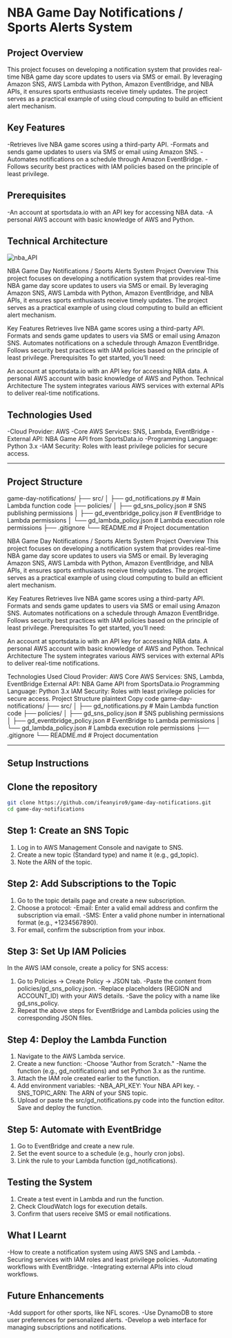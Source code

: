 # NBA Game Day Notifications / Sports Alerts System

## **Project Overview**
This project focuses on developing a notification system that provides real-time NBA game day score updates to users via SMS or email. By leveraging Amazon SNS, AWS Lambda with Python, Amazon EventBridge, and NBA APIs, it ensures sports enthusiasts receive timely updates. The project serves as a practical example of using cloud computing to build an efficient alert mechanism.

## **Key Features**
-Retrieves live NBA game scores using a third-party API.
-Formats and sends game updates to users via SMS or email using Amazon SNS.
-Automates notifications on a schedule through Amazon EventBridge.
-Follows security best practices with IAM policies based on the principle of least privilege.

## **Prerequisites**
-An account at sportsdata.io with an API key for accessing NBA data.
-A personal AWS account with basic knowledge of AWS and Python.

## **Technical Architecture**
![nba_API](https://github.com/user-attachments/assets/5e19635e-0685-4c07-9601-330f7d1231f9)


NBA Game Day Notifications / Sports Alerts System
Project Overview
This project focuses on developing a notification system that provides real-time NBA game day score updates to users via SMS or email. By leveraging Amazon SNS, AWS Lambda with Python, Amazon EventBridge, and NBA APIs, it ensures sports enthusiasts receive timely updates. The project serves as a practical example of using cloud computing to build an efficient alert mechanism.

Key Features
Retrieves live NBA game scores using a third-party API.
Formats and sends game updates to users via SMS or email using Amazon SNS.
Automates notifications on a schedule through Amazon EventBridge.
Follows security best practices with IAM policies based on the principle of least privilege.
Prerequisites
To get started, you’ll need:

An account at sportsdata.io with an API key for accessing NBA data.
A personal AWS account with basic knowledge of AWS and Python.
Technical Architecture
The system integrates various AWS services with external APIs to deliver real-time notifications.

## **Technologies Used**
-Cloud Provider: AWS
-Core AWS Services: SNS, Lambda, EventBridge
-External API: NBA Game API from SportsData.io
-Programming Language: Python 3.x
-IAM Security: Roles with least privilege policies for secure access.

---
## **Project Structure**
game-day-notifications/
├── src/
│   ├── gd_notifications.py          # Main Lambda function code
├── policies/
│   ├── gd_sns_policy.json           # SNS publishing permissions
│   ├── gd_eventbridge_policy.json   # EventBridge to Lambda permissions
│   └── gd_lambda_policy.json        # Lambda execution role permissions
├── .gitignore
└── README.md                        # Project documentation


NBA Game Day Notifications / Sports Alerts System
Project Overview
This project focuses on developing a notification system that provides real-time NBA game day score updates to users via SMS or email. By leveraging Amazon SNS, AWS Lambda with Python, Amazon EventBridge, and NBA APIs, it ensures sports enthusiasts receive timely updates. The project serves as a practical example of using cloud computing to build an efficient alert mechanism.

Key Features
Retrieves live NBA game scores using a third-party API.
Formats and sends game updates to users via SMS or email using Amazon SNS.
Automates notifications on a schedule through Amazon EventBridge.
Follows security best practices with IAM policies based on the principle of least privilege.
Prerequisites
To get started, you’ll need:

An account at sportsdata.io with an API key for accessing NBA data.
A personal AWS account with basic knowledge of AWS and Python.
Technical Architecture
The system integrates various AWS services with external APIs to deliver real-time notifications.

Technologies Used
Cloud Provider: AWS
Core AWS Services: SNS, Lambda, EventBridge
External API: NBA Game API from SportsData.io
Programming Language: Python 3.x
IAM Security: Roles with least privilege policies for secure access.
Project Structure
plaintext
Copy code
game-day-notifications/
├── src/
│   ├── gd_notifications.py          # Main Lambda function code
├── policies/
│   ├── gd_sns_policy.json           # SNS publishing permissions
│   ├── gd_eventbridge_policy.json   # EventBridge to Lambda permissions
│   └── gd_lambda_policy.json        # Lambda execution role permissions
├── .gitignore
└── README.md                        # Project documentation

---
## **Setup Instructions**

## **Clone the repository**
```bash
git clone https://github.com/ifeanyiro9/game-day-notifications.git
cd game-day-notifications
```

## **Step 1: Create an SNS Topic**
1. Log in to AWS Management Console and navigate to SNS.
2. Create a new topic (Standard type) and name it (e.g., gd_topic).
3. Note the ARN of the topic.

## **Step 2: Add Subscriptions to the Topic**
1. Go to the topic details page and create a new subscription.
2. Choose a protocol:
-Email: Enter a valid email address and confirm the subscription via email.
-SMS: Enter a valid phone number in international format (e.g., +1234567890).
3. For email, confirm the subscription from your inbox.

## **Step 3: Set Up IAM Policies**
In the AWS IAM console, create a policy for SNS access:

1. Go to Policies → Create Policy → JSON tab.
-Paste the content from policies/gd_sns_policy.json.
-Replace placeholders (REGION and ACCOUNT_ID) with your AWS details.
-Save the policy with a name like gd_sns_policy.
2. Repeat the above steps for EventBridge and Lambda policies using the corresponding JSON files.

## **Step 4: Deploy the Lambda Function**
1. Navigate to the AWS Lambda service.
2. Create a new function:
-Choose "Author from Scratch."
-Name the function (e.g., gd_notifications) and set Python 3.x as the runtime.
3. Attach the IAM role created earlier to the function.
4. Add environment variables:
-NBA_API_KEY: Your NBA API key.
-SNS_TOPIC_ARN: The ARN of your SNS topic.
5. Upload or paste the src/gd_notifications.py code into the function editor.
Save and deploy the function.

## **Step 5: Automate with EventBridge**
1. Go to EventBridge and create a new rule.
2. Set the event source to a schedule (e.g., hourly cron jobs).
3. Link the rule to your Lambda function (gd_notifications).

## **Testing the System**
1. Create a test event in Lambda and run the function.
2. Check CloudWatch logs for execution details.
3. Confirm that users receive SMS or email notifications.

## **What I Learnt**
-How to create a notification system using AWS SNS and Lambda.
-Securing services with IAM roles and least privilege policies.
-Automating workflows with EventBridge.
-Integrating external APIs into cloud workflows.

## **Future Enhancements**
-Add support for other sports, like NFL scores.
-Use DynamoDB to store user preferences for personalized alerts.
-Develop a web interface for managing subscriptions and notifications.
  


